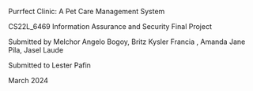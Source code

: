 Purrfect Clinic: A Pet Care Management System

CS22L_6469 Information Assurance
 and Security Final Project



Submitted by
Melchor Angelo Bogoy,
Britz Kysler Francia ,
Amanda Jane Pila,
Jasel Laude

Submitted to
Lester Pafin




March 2024	
